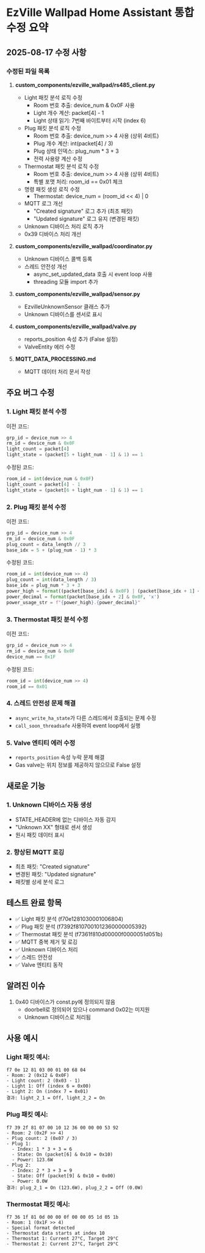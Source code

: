 # EzVille Wallpad Home Assistant 통합 수정 요약

## 2025-08-17 수정 사항

### 수정된 파일 목록

1. **custom_components/ezville_wallpad/rs485_client.py**
   - Light 패킷 분석 로직 수정
     - Room 번호 추출: device_num & 0x0F 사용
     - Light 개수 계산: packet[4] - 1
     - Light 상태 읽기: 7번째 바이트부터 시작 (index 6)
   - Plug 패킷 분석 로직 수정
     - Room 번호 추출: device_num >> 4 사용 (상위 4비트)
     - Plug 개수 계산: int(packet[4] / 3)
     - Plug 상태 인덱스: plug_num * 3 + 3
     - 전력 사용량 계산 수정
   - Thermostat 패킷 분석 로직 수정
     - Room 번호 추출: device_num >> 4 사용 (상위 4비트)
     - 특별 포맷 처리: room_id == 0x01 체크
   - 명령 패킷 생성 로직 수정
     - Thermostat: device_num = (room_id << 4) | 0
   - MQTT 로그 개선
     - "Created signature" 로그 추가 (최초 패킷)
     - "Updated signature" 로그 유지 (변경된 패킷)
   - Unknown 디바이스 처리 로직 추가
   - 0x39 디바이스 처리 개선

2. **custom_components/ezville_wallpad/coordinator.py**
   - Unknown 디바이스 콜백 등록
   - 스레드 안전성 개선
     - async_set_updated_data 호출 시 event loop 사용
     - threading 모듈 import 추가

3. **custom_components/ezville_wallpad/sensor.py**
   - EzvilleUnknownSensor 클래스 추가
   - Unknown 디바이스를 센서로 표시

4. **custom_components/ezville_wallpad/valve.py**
   - reports_position 속성 추가 (False 설정)
   - ValveEntity 에러 수정

5. **MQTT_DATA_PROCESSING.md**
   - MQTT 데이터 처리 문서 작성

## 주요 버그 수정

### 1. Light 패킷 분석 수정
이전 코드:
```python
grp_id = device_num >> 4
rm_id = device_num & 0x0F
light_count = packet[4]
light_state = (packet[5 + light_num - 1] & 1) == 1
```

수정된 코드:
```python
room_id = int(device_num & 0x0F)
light_count = packet[4] - 1
light_state = (packet[6 + light_num - 1] & 1) == 1
```

### 2. Plug 패킷 분석 수정
이전 코드:
```python
grp_id = device_num >> 4
rm_id = device_num & 0x0F
plug_count = data_length // 3
base_idx = 5 + (plug_num - 1) * 3
```

수정된 코드:
```python
room_id = int(device_num >> 4)
plug_count = int(data_length / 3)
base_idx = plug_num * 3 + 3
power_high = format((packet[base_idx] & 0x0F) | (packet[base_idx + 1] << 4) | (packet[base_idx + 2] >> 4), 'x')
power_decimal = format(packet[base_idx + 2] & 0x0F, 'x')
power_usage_str = f"{power_high}.{power_decimal}"
```

### 3. Thermostat 패킷 분석 수정
이전 코드:
```python
grp_id = device_num >> 4
rm_id = device_num & 0x0F
device_num == 0x1F
```

수정된 코드:
```python
room_id = int(device_num >> 4)
room_id == 0x01
```

### 4. 스레드 안전성 문제 해결
- `async_write_ha_state`가 다른 스레드에서 호출되는 문제 수정
- `call_soon_threadsafe` 사용하여 event loop에서 실행

### 5. Valve 엔티티 에러 수정
- `reports_position` 속성 누락 문제 해결
- Gas valve는 위치 정보를 제공하지 않으므로 False 설정

## 새로운 기능

### 1. Unknown 디바이스 자동 생성
- STATE_HEADER에 없는 디바이스 자동 감지
- "Unknown XX" 형태로 센서 생성
- 원시 패킷 데이터 표시

### 2. 향상된 MQTT 로깅
- 최초 패킷: "Created signature"
- 변경된 패킷: "Updated signature"
- 패킷별 상세 분석 로그

## 테스트 완료 항목

- ✅ Light 패킷 분석 (f70e1281030001006804)
- ✅ Plug 패킷 분석 (f7392f8107001012360000005392)
- ✅ Thermostat 패킷 분석 (f7361f810d00000f0000051d051b)
- ✅ MQTT 중복 제거 및 로깅
- ✅ Unknown 디바이스 처리
- ✅ 스레드 안전성
- ✅ Valve 엔티티 동작

## 알려진 이슈

1. 0x40 디바이스가 const.py에 정의되지 않음
   - doorbell로 정의되어 있으나 command 0x02는 미지원
   - Unknown 디바이스로 처리됨

## 사용 예시

### Light 패킷 예시:
```
f7 0e 12 81 03 00 01 00 68 04
- Room: 2 (0x12 & 0x0F)
- Light count: 2 (0x03 - 1)
- Light 1: Off (index 6 = 0x00)
- Light 2: On (index 7 = 0x01)
결과: light_2_1 = Off, light_2_2 = On
```

### Plug 패킷 예시:
```
f7 39 2f 81 07 00 10 12 36 00 00 00 53 92
- Room: 2 (0x2F >> 4)
- Plug count: 2 (0x07 / 3)
- Plug 1:
  - Index: 1 * 3 + 3 = 6
  - State: On (packet[6] & 0x10 = 0x10)
  - Power: 123.6W
- Plug 2:
  - Index: 2 * 3 + 3 = 9
  - State: Off (packet[9] & 0x10 = 0x00)
  - Power: 0.0W
결과: plug_2_1 = On (123.6W), plug_2_2 = Off (0.0W)
```

### Thermostat 패킷 예시:
```
f7 36 1f 81 0d 00 00 0f 00 00 05 1d 05 1b
- Room: 1 (0x1F >> 4)
- Special format detected
- Thermostat data starts at index 10
- Thermostat 1: Current 27°C, Target 29°C
- Thermostat 2: Current 27°C, Target 29°C
```
